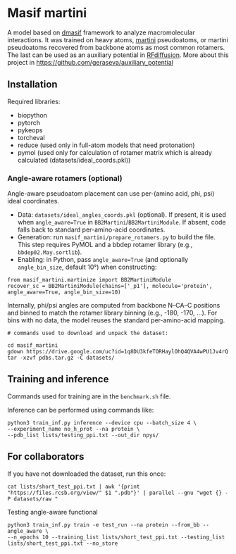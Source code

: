 # Masif martini

A model based on [dmasif](https://github.com/FreyrS/dMaSIF) framework to analyze macromolecular interactions.
It was trained on heavy atoms, [martini](https://cgmartini.nl/) pseudoatoms, 
or martini pseudoatoms recovered from backbone atoms as most common rotamers. 
The last can be used as an auxiliary potential in [RFdiffusion](https://github.com/RosettaCommons/RFdiffusion). 
More about this project in https://github.com/geraseva/auxiliary_potential

## Installation

Required libraries:
- biopython
- pytorch
- pykeops
- torcheval
- reduce (used only in full-atom models that need protonation)
- pymol (used only for calculation of rotamer matrix which is already calculated (datasets/ideal_coords.pkl))

### Angle-aware rotamers (optional)

Angle-aware pseudoatom placement can use per-(amino acid, phi, psi) ideal coordinates.

- Data: `datasets/ideal_angles_coords.pkl` (optional). If present, it is used when
  `angle_aware=True` in `BB2Martini`/`BB2MartiniModule`. If absent, code falls back to
  standard per-amino-acid coordinates.
- Generation: run `masif_martini/prepare_rotamers.py` to build the file. This step
  requires PyMOL and a bbdep rotamer library (e.g., `bbdep02.May.sortlib`).
- Enabling: in Python, pass `angle_aware=True` (and optionally `angle_bin_size`, default 10°) when constructing:

```
from masif_martini.martinize import BB2MartiniModule
recover_sc = BB2MartiniModule(chains=['_p1'], molecule='protein', angle_aware=True, angle_bin_size=10)
```

Internally, phi/psi angles are computed from backbone N–CA–C positions and binned to match
the rotamer library binning (e.g., -180, -170, ...). For bins with no data, the model
reuses the standard per-amino-acid mapping.


```
# commands used to download and unpack the dataset:

cd masif_martini
gdown https://drive.google.com/uc?id=1q8DU3kfeTORHaylOhQ4QVA4wPU1Jv4rQ
tar -xzvf pdbs.tar.gz -C datasets/

```
## Training and inference

Commands used for training are in the `benchmark.sh` file.
    
Inference can be performed using commands like:
```
python3 train_inf.py inference --device cpu --batch_size 4 \
--experiment_name no_h_prot --na protein \
--pdb_list lists/testing_ppi.txt --out_dir npys/ 

```

## For collaborators

If you have not downloaded the dataset, run this once:
```
cat lists/short_test_ppi.txt | awk '{print "https://files.rcsb.org/view/" $1 ".pdb"}' | parallel --gnu "wget {} -P datasets/raw "
```

Testing angle-aware functional
```
python3 train_inf.py train -e test_run --na protein --from_bb --angle_aware \
--n_epochs 10 --training_list lists/short_test_ppi.txt --testing_list lists/short_test_ppi.txt --no_store
```
